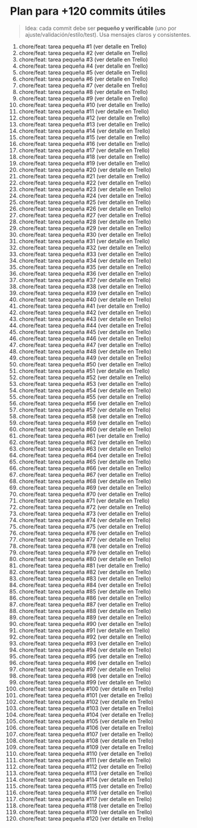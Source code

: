 # Plan para +120 commits útiles

> Idea: cada commit debe ser **pequeño y verificable** (uno por ajuste/validación/estilo/test).
> Usa mensajes claros y consistentes.

001. chore/feat: tarea pequeña #1 (ver detalle en Trello)
002. chore/feat: tarea pequeña #2 (ver detalle en Trello)
003. chore/feat: tarea pequeña #3 (ver detalle en Trello)
004. chore/feat: tarea pequeña #4 (ver detalle en Trello)
005. chore/feat: tarea pequeña #5 (ver detalle en Trello)
006. chore/feat: tarea pequeña #6 (ver detalle en Trello)
007. chore/feat: tarea pequeña #7 (ver detalle en Trello)
008. chore/feat: tarea pequeña #8 (ver detalle en Trello)
009. chore/feat: tarea pequeña #9 (ver detalle en Trello)
010. chore/feat: tarea pequeña #10 (ver detalle en Trello)
011. chore/feat: tarea pequeña #11 (ver detalle en Trello)
012. chore/feat: tarea pequeña #12 (ver detalle en Trello)
013. chore/feat: tarea pequeña #13 (ver detalle en Trello)
014. chore/feat: tarea pequeña #14 (ver detalle en Trello)
015. chore/feat: tarea pequeña #15 (ver detalle en Trello)
016. chore/feat: tarea pequeña #16 (ver detalle en Trello)
017. chore/feat: tarea pequeña #17 (ver detalle en Trello)
018. chore/feat: tarea pequeña #18 (ver detalle en Trello)
019. chore/feat: tarea pequeña #19 (ver detalle en Trello)
020. chore/feat: tarea pequeña #20 (ver detalle en Trello)
021. chore/feat: tarea pequeña #21 (ver detalle en Trello)
022. chore/feat: tarea pequeña #22 (ver detalle en Trello)
023. chore/feat: tarea pequeña #23 (ver detalle en Trello)
024. chore/feat: tarea pequeña #24 (ver detalle en Trello)
025. chore/feat: tarea pequeña #25 (ver detalle en Trello)
026. chore/feat: tarea pequeña #26 (ver detalle en Trello)
027. chore/feat: tarea pequeña #27 (ver detalle en Trello)
028. chore/feat: tarea pequeña #28 (ver detalle en Trello)
029. chore/feat: tarea pequeña #29 (ver detalle en Trello)
030. chore/feat: tarea pequeña #30 (ver detalle en Trello)
031. chore/feat: tarea pequeña #31 (ver detalle en Trello)
032. chore/feat: tarea pequeña #32 (ver detalle en Trello)
033. chore/feat: tarea pequeña #33 (ver detalle en Trello)
034. chore/feat: tarea pequeña #34 (ver detalle en Trello)
035. chore/feat: tarea pequeña #35 (ver detalle en Trello)
036. chore/feat: tarea pequeña #36 (ver detalle en Trello)
037. chore/feat: tarea pequeña #37 (ver detalle en Trello)
038. chore/feat: tarea pequeña #38 (ver detalle en Trello)
039. chore/feat: tarea pequeña #39 (ver detalle en Trello)
040. chore/feat: tarea pequeña #40 (ver detalle en Trello)
041. chore/feat: tarea pequeña #41 (ver detalle en Trello)
042. chore/feat: tarea pequeña #42 (ver detalle en Trello)
043. chore/feat: tarea pequeña #43 (ver detalle en Trello)
044. chore/feat: tarea pequeña #44 (ver detalle en Trello)
045. chore/feat: tarea pequeña #45 (ver detalle en Trello)
046. chore/feat: tarea pequeña #46 (ver detalle en Trello)
047. chore/feat: tarea pequeña #47 (ver detalle en Trello)
048. chore/feat: tarea pequeña #48 (ver detalle en Trello)
049. chore/feat: tarea pequeña #49 (ver detalle en Trello)
050. chore/feat: tarea pequeña #50 (ver detalle en Trello)
051. chore/feat: tarea pequeña #51 (ver detalle en Trello)
052. chore/feat: tarea pequeña #52 (ver detalle en Trello)
053. chore/feat: tarea pequeña #53 (ver detalle en Trello)
054. chore/feat: tarea pequeña #54 (ver detalle en Trello)
055. chore/feat: tarea pequeña #55 (ver detalle en Trello)
056. chore/feat: tarea pequeña #56 (ver detalle en Trello)
057. chore/feat: tarea pequeña #57 (ver detalle en Trello)
058. chore/feat: tarea pequeña #58 (ver detalle en Trello)
059. chore/feat: tarea pequeña #59 (ver detalle en Trello)
060. chore/feat: tarea pequeña #60 (ver detalle en Trello)
061. chore/feat: tarea pequeña #61 (ver detalle en Trello)
062. chore/feat: tarea pequeña #62 (ver detalle en Trello)
063. chore/feat: tarea pequeña #63 (ver detalle en Trello)
064. chore/feat: tarea pequeña #64 (ver detalle en Trello)
065. chore/feat: tarea pequeña #65 (ver detalle en Trello)
066. chore/feat: tarea pequeña #66 (ver detalle en Trello)
067. chore/feat: tarea pequeña #67 (ver detalle en Trello)
068. chore/feat: tarea pequeña #68 (ver detalle en Trello)
069. chore/feat: tarea pequeña #69 (ver detalle en Trello)
070. chore/feat: tarea pequeña #70 (ver detalle en Trello)
071. chore/feat: tarea pequeña #71 (ver detalle en Trello)
072. chore/feat: tarea pequeña #72 (ver detalle en Trello)
073. chore/feat: tarea pequeña #73 (ver detalle en Trello)
074. chore/feat: tarea pequeña #74 (ver detalle en Trello)
075. chore/feat: tarea pequeña #75 (ver detalle en Trello)
076. chore/feat: tarea pequeña #76 (ver detalle en Trello)
077. chore/feat: tarea pequeña #77 (ver detalle en Trello)
078. chore/feat: tarea pequeña #78 (ver detalle en Trello)
079. chore/feat: tarea pequeña #79 (ver detalle en Trello)
080. chore/feat: tarea pequeña #80 (ver detalle en Trello)
081. chore/feat: tarea pequeña #81 (ver detalle en Trello)
082. chore/feat: tarea pequeña #82 (ver detalle en Trello)
083. chore/feat: tarea pequeña #83 (ver detalle en Trello)
084. chore/feat: tarea pequeña #84 (ver detalle en Trello)
085. chore/feat: tarea pequeña #85 (ver detalle en Trello)
086. chore/feat: tarea pequeña #86 (ver detalle en Trello)
087. chore/feat: tarea pequeña #87 (ver detalle en Trello)
088. chore/feat: tarea pequeña #88 (ver detalle en Trello)
089. chore/feat: tarea pequeña #89 (ver detalle en Trello)
090. chore/feat: tarea pequeña #90 (ver detalle en Trello)
091. chore/feat: tarea pequeña #91 (ver detalle en Trello)
092. chore/feat: tarea pequeña #92 (ver detalle en Trello)
093. chore/feat: tarea pequeña #93 (ver detalle en Trello)
094. chore/feat: tarea pequeña #94 (ver detalle en Trello)
095. chore/feat: tarea pequeña #95 (ver detalle en Trello)
096. chore/feat: tarea pequeña #96 (ver detalle en Trello)
097. chore/feat: tarea pequeña #97 (ver detalle en Trello)
098. chore/feat: tarea pequeña #98 (ver detalle en Trello)
099. chore/feat: tarea pequeña #99 (ver detalle en Trello)
100. chore/feat: tarea pequeña #100 (ver detalle en Trello)
101. chore/feat: tarea pequeña #101 (ver detalle en Trello)
102. chore/feat: tarea pequeña #102 (ver detalle en Trello)
103. chore/feat: tarea pequeña #103 (ver detalle en Trello)
104. chore/feat: tarea pequeña #104 (ver detalle en Trello)
105. chore/feat: tarea pequeña #105 (ver detalle en Trello)
106. chore/feat: tarea pequeña #106 (ver detalle en Trello)
107. chore/feat: tarea pequeña #107 (ver detalle en Trello)
108. chore/feat: tarea pequeña #108 (ver detalle en Trello)
109. chore/feat: tarea pequeña #109 (ver detalle en Trello)
110. chore/feat: tarea pequeña #110 (ver detalle en Trello)
111. chore/feat: tarea pequeña #111 (ver detalle en Trello)
112. chore/feat: tarea pequeña #112 (ver detalle en Trello)
113. chore/feat: tarea pequeña #113 (ver detalle en Trello)
114. chore/feat: tarea pequeña #114 (ver detalle en Trello)
115. chore/feat: tarea pequeña #115 (ver detalle en Trello)
116. chore/feat: tarea pequeña #116 (ver detalle en Trello)
117. chore/feat: tarea pequeña #117 (ver detalle en Trello)
118. chore/feat: tarea pequeña #118 (ver detalle en Trello)
119. chore/feat: tarea pequeña #119 (ver detalle en Trello)
120. chore/feat: tarea pequeña #120 (ver detalle en Trello)